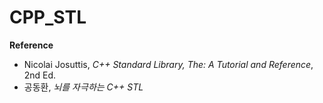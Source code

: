 # CPP_STL

**Reference**
- Nicolai Josuttis, *C++ Standard Library, The: A Tutorial and Reference*, 2nd Ed.
- 공동환, *뇌를 자극하는 C++ STL*